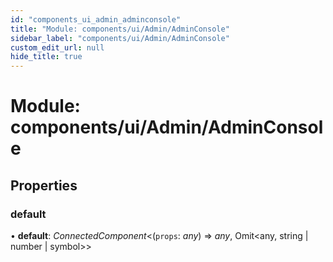 ```yaml
---
id: "components_ui_admin_adminconsole"
title: "Module: components/ui/Admin/AdminConsole"
sidebar_label: "components/ui/Admin/AdminConsole"
custom_edit_url: null
hide_title: true
---
```


# Module: components/ui/Admin/AdminConsole

## Properties

### default

• **default**: *ConnectedComponent*<(`props`: *any*) => *any*, Omit<any, string \| number \| symbol\>\>
